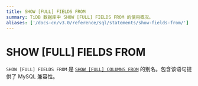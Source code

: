 ```yaml
---
title: SHOW [FULL] FIELDS FROM
summary: TiDB 数据库中 SHOW [FULL] FIELDS FROM 的使用概况。
aliases: ['/docs-cn/v3.0/reference/sql/statements/show-fields-from/']
---
```


# SHOW [FULL] FIELDS FROM

`SHOW [FULL] FIELDS FROM` 是 [`SHOW [FULL] COLUMNS FROM`](/sql-statements/sql-statement-show-columns-from.md) 的别名。包含该语句提供了 MySQL 兼容性。
